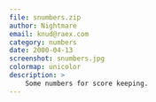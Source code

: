 ```yaml
---
file: snumbers.zip
author: Nightmare
email: knud@raex.com
category: numbers
date: 2000-04-13
screenshot: snumbers.jpg
colormap: unicolor
description: >
    Some numbers for score keeping.
---
```

